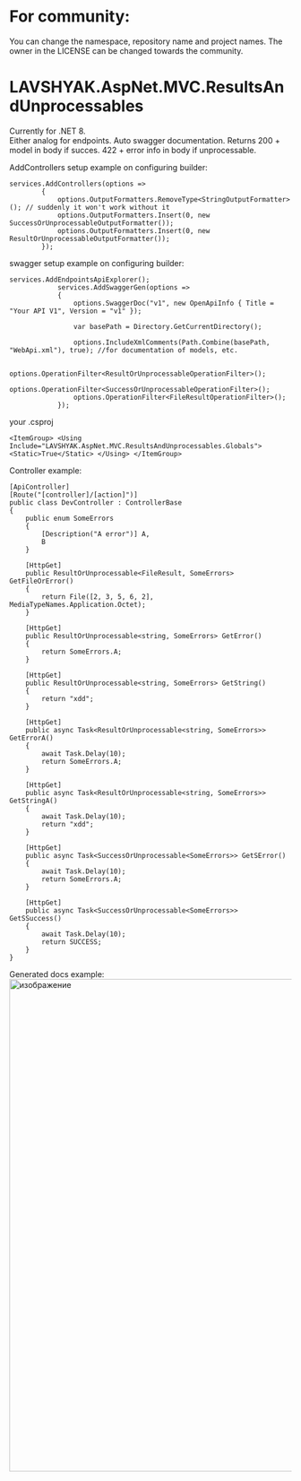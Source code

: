 # For community: 
You can change the namespace, repository name and project names. The owner in the LICENSE can be changed towards the community.
# LAVSHYAK.AspNet.MVC.ResultsAndUnprocessables
Currently for .NET 8.\
Either analog for endpoints. Auto swagger documentation.
Returns 200 + model in body if succes. 422 + error info in body if unprocessable.

AddControllers setup example on configuring builder:
```
services.AddControllers(options =>
		{
			options.OutputFormatters.RemoveType<StringOutputFormatter>(); // suddenly it won't work without it
			options.OutputFormatters.Insert(0, new SuccessOrUnprocessableOutputFormatter());
			options.OutputFormatters.Insert(0, new ResultOrUnprocessableOutputFormatter());
		});
```

swagger setup example on configuring builder:
```
services.AddEndpointsApiExplorer();
			services.AddSwaggerGen(options =>
			{
				options.SwaggerDoc("v1", new OpenApiInfo { Title = "Your API V1", Version = "v1" });

				var basePath = Directory.GetCurrentDirectory();

				options.IncludeXmlComments(Path.Combine(basePath, "WebApi.xml"), true); //for documentation of models, etc.
				
				options.OperationFilter<ResultOrUnprocessableOperationFilter>();
				options.OperationFilter<SuccessOrUnprocessableOperationFilter>();
				options.OperationFilter<FileResultOperationFilter>();
			});
```

your .csproj
```
<ItemGroup> <Using Include="LAVSHYAK.AspNet.MVC.ResultsAndUnprocessables.Globals"> <Static>True</Static> </Using> </ItemGroup>
```

Controller example:
```
[ApiController]
[Route("[controller]/[action]")]
public class DevController : ControllerBase
{
    public enum SomeErrors
    {
        [Description("A error")] A,
        B
    }

    [HttpGet]
    public ResultOrUnprocessable<FileResult, SomeErrors> GetFileOrError()
    {
        return File([2, 3, 5, 6, 2], MediaTypeNames.Application.Octet);
    }

    [HttpGet]
    public ResultOrUnprocessable<string, SomeErrors> GetError()
    {
        return SomeErrors.A;
    }

    [HttpGet]
    public ResultOrUnprocessable<string, SomeErrors> GetString()
    {
        return "xdd";
    }

    [HttpGet]
    public async Task<ResultOrUnprocessable<string, SomeErrors>> GetErrorA()
    {
        await Task.Delay(10);
        return SomeErrors.A;
    }

    [HttpGet]
    public async Task<ResultOrUnprocessable<string, SomeErrors>> GetStringA()
    {
        await Task.Delay(10);
        return "xdd";
    }

    [HttpGet]
    public async Task<SuccessOrUnprocessable<SomeErrors>> GetSError()
    {
        await Task.Delay(10);
        return SomeErrors.A;
    }

    [HttpGet]
    public async Task<SuccessOrUnprocessable<SomeErrors>> GetSSuccess()
    {
        await Task.Delay(10);
        return SUCCESS;
    }
}
```
Generated docs example:\
<img width="803" height="879" alt="изображение" src="https://github.com/user-attachments/assets/23fde683-78ff-46ab-8346-279397108a06" />
